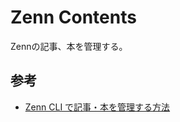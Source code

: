 # Zenn Contents

Zennの記事、本を管理する。

## 参考

- [Zenn CLI で記事・本を管理する方法](https://zenn.dev/zenn/articles/zenn-cli-guide)
